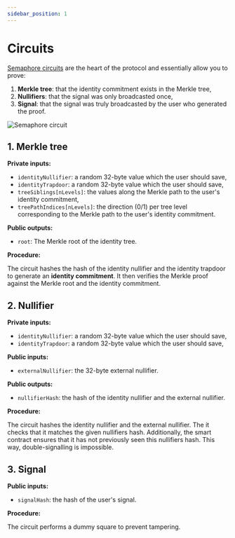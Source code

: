 ```yaml
---
sidebar_position: 1
---
```


# Circuits

[Semaphore circuits](https://github.com/appliedzkp/semaphore/tree/main/circuits) are the heart of the protocol and essentially allow you to prove:

1. **Merkle tree**: that the identity commitment exists in the Merkle tree,
2. **Nullifiers**: that the signal was only broadcasted once,
3. **Signal**: that the signal was truly broadcasted by the user who generated the proof.

![Semaphore circuit](https://github.com/appliedzkp/semaphore/raw/main/circuits/scheme.png)

## 1. Merkle tree

**Private inputs:**

- `identityNullifier`: a random 32-byte value which the user should save,
- `identityTrapdoor`: a random 32-byte value which the user should save,
- `treeSiblings[nLevels]`: the values along the Merkle path to the user's identity commitment,
- `treePathIndices[nLevels]`: the direction (0/1) per tree level corresponding to the Merkle path to the user's identity commitment.

**Public outputs:**

- `root`: The Merkle root of the identity tree.

**Procedure:**

The circuit hashes the hash of the identity nullifier and the identity trapdoor to
generate an **identity commitment**. It then verifies the Merkle proof against
the Merkle root and the identity commitment.

## 2. Nullifier

**Private inputs:**

- `identityNullifier`: a random 32-byte value which the user should save,
- `identityTrapdoor`: a random 32-byte value which the user should save,

**Public inputs:**

- `externalNullifier`: the 32-byte external nullifier.

**Public outputs:**

- `nullifierHash`: the hash of the identity nullifier and the external nullifier.

**Procedure:**

The circuit hashes the identity nullifier and the external nullifier. The it checks that it matches the given nullifiers hash. Additionally,
the smart contract ensures that it has not previously seen this nullifiers hash. This way, double-signalling is impossible.

## 3. Signal

**Public inputs:**

- `signalHash`: the hash of the user's signal.

**Procedure:**

The circuit performs a dummy square to prevent tampering.
